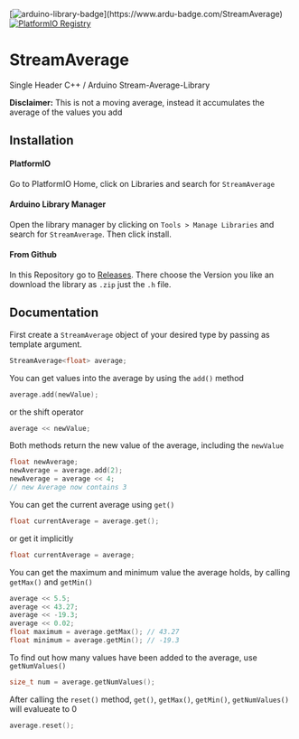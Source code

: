 [![arduino-library-badge](https://www.ardu-badge.com/badge/StreamAverage.svg?)](https://www.ardu-badge.com/StreamAverage)
[![PlatformIO Registry](https://badges.registry.platformio.org/packages/samuel-lehnen/library/StreamAverage.svg)](https://registry.platformio.org/libraries/samuel-lehnen/StreamAverage)

# StreamAverage

Single Header C++ / Arduino Stream-Average-Library

**Disclaimer:** This is not a moving average, instead it accumulates the average of the
values you add

## Installation
#### PlatformIO
Go to PlatformIO Home, click on Libraries and search for `StreamAverage`


#### Arduino Library Manager
Open the library manager by clicking on `Tools > Manage Libraries` and search for `StreamAverage`. Then click install.

#### From Github
In this Repository go to [Releases](https://github.com/plsTrustMeImAnEngineer/StreamAverage/releases). There choose the Version you like an download the library as `.zip` just the `.h` file.

## Documentation

First create a `StreamAverage` object of your desired type by passing as template argument.
```cpp
StreamAverage<float> average;
```


You can get values into the average by using the `add()` method
```cpp
average.add(newValue);
```
or the shift operator
```cpp
average << newValue;
```

Both methods return the new value of the average, including the `newValue`
```cpp
float newAverage;
newAverage = average.add(2);
newAverage = average << 4;
// new Average now contains 3
```


You can get the current average using `get()`
```cpp
float currentAverage = average.get();
```
or get it implicitly
```cpp
float currentAverage = average;
```


You can get the maximum and minimum value the average holds, by calling `getMax()` and `getMin()`
```cpp
average << 5.5;
average << 43.27;
average << -19.3;
average << 0.02;
float maximum = average.getMax(); // 43.27
float minimum = average.getMin(); // -19.3 
```


To find out how many values have been added to the average, use `getNumValues()`
```cpp
size_t num = average.getNumValues();
```


After calling the `reset()` method, `get()`, `getMax()`, `getMin()`, `getNumValues()` will evalueate to 0
```cpp
average.reset();
```
